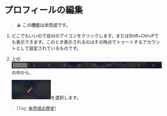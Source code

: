 # プロフィールの編集

> ⚠️ **この機能は未完成です。**

1. どこでもいいので自分のアイコンをクリックします。またはShift+Ctrl+Pでも表示できます。このとき表示されるのはその時点でトゥートするアカウントとして設定されているものです。
2. 上の![user2](/media/user2.png)の中から、  

   ![user10](/media/user10.png)を選択します。  

> \[Tag: [未完成の歴史](https://docs.thedesk.top/?q=未完成の歴史)\]

